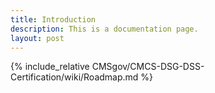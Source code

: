 ```yaml
---
title: Introduction
description: This is a documentation page.
layout: post
---
```


{% include_relative CMSgov/CMCS-DSG-DSS-Certification/wiki/Roadmap.md %}
